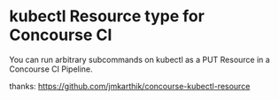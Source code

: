 # kubectl Resource type for Concourse CI

You can run arbitrary subcommands on kubectl as a PUT Resource in a Concourse CI Pipeline.


thanks: https://github.com/jmkarthik/concourse-kubectl-resource

